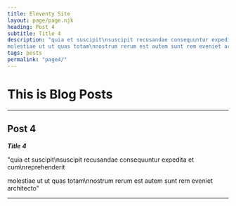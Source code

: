 ```yaml
---
title: Eleventy Site
layout: page/page.njk
heading: Post 4
subtitle: Title 4
description: "quia et suscipit\nsuscipit recusandae consequuntur expedita et cum\nreprehenderit
molestiae ut ut quas totam\nnostrum rerum est autem sunt rem eveniet architecto"
tags: posts
permalink: "page4/" 
---
```


# This is Blog Posts

___

## Post 4

 ***Title 4***

"quia et suscipit\nsuscipit recusandae consequuntur expedita et cum\nreprehenderit

molestiae ut ut quas totam\nnostrum rerum est autem sunt rem eveniet architecto"

___

